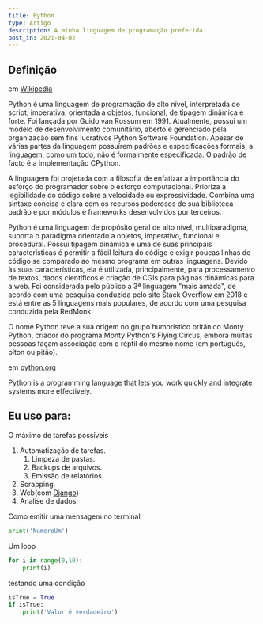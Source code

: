 ```yaml
---
title: Python
type: Artigo
description: A minha linguagem de programação preferida.
post_in: 2021-04-02
---
```


## Definição

em [Wikipedia](https://pt.wikipedia.org/wiki/Python)

Python é uma linguagem de programação de alto nível, interpretada de script, imperativa, orientada a objetos, funcional, de tipagem dinâmica e forte. Foi lançada por Guido van Rossum em 1991. Atualmente, possui um modelo de desenvolvimento comunitário, aberto e gerenciado pela organização sem fins lucrativos Python Software Foundation. Apesar de várias partes da linguagem possuírem padrões e especificações formais, a linguagem, como um todo, não é formalmente especificada. O padrão de facto é a implementação CPython.

A linguagem foi projetada com a filosofia de enfatizar a importância do esforço do programador sobre o esforço computacional. Prioriza a legibilidade do código sobre a velocidade ou expressividade. Combina uma sintaxe concisa e clara com os recursos poderosos de sua biblioteca padrão e por módulos e frameworks desenvolvidos por terceiros.

Python é uma linguagem de propósito geral de alto nível, multiparadigma, suporta o paradigma orientado a objetos, imperativo, funcional e procedural. Possui tipagem dinâmica e uma de suas principais características é permitir a fácil leitura do código e exigir poucas linhas de código se comparado ao mesmo programa em outras linguagens. Devido às suas características, ela é utilizada, principalmente, para processamento de textos, dados científicos e criação de CGIs para páginas dinâmicas para a web. Foi considerada pelo público a 3ª linguagem "mais amada", de acordo com uma pesquisa conduzida pelo site Stack Overflow em 2018 e está entre as 5 linguagens mais populares, de acordo com uma pesquisa conduzida pela RedMonk.

O nome Python teve a sua origem no grupo humorístico britânico Monty Python, criador do programa Monty Python's Flying Circus, embora muitas pessoas façam associação com o réptil do mesmo nome (em português, píton ou pitão).

em [python.org](https://www.python.org/)

Python is a programming language that lets you work quickly
and integrate systems more effectively. 

## Eu uso para:

O máximo de tarefas possíveis

1. Automatização de tarefas.
   1. Limpeza de pastas.
   2. Backups de arquivos.
   3. Emissão de relatórios.
2. Scrapping.
3. Web(com [Django](/blog/django))
4. Analise de dados.

Como emitir uma mensagem no terminal
```python
print('NumeroUm')
```

Um loop
```python
for i in range(0,10):
    print(i)
```

testando uma condição
```python
isTrue = True
if isTrue:
    print('Valor é verdadeiro')
```